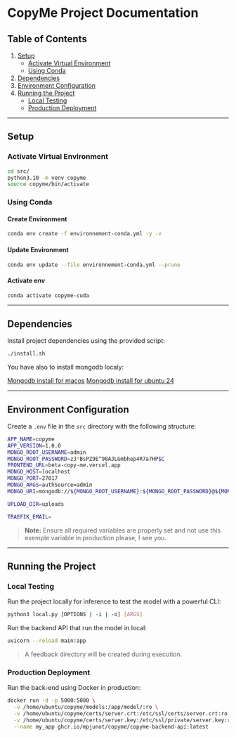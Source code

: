 # CopyMe Project Documentation

## Table of Contents

1. [Setup](#setup)
   - [Activate Virtual Environment](#activate-virtual-environment)
   - [Using Conda](#using-conda)
2. [Dependencies](#dependencies)
3. [Environment Configuration](#environment-configuration)
4. [Running the Project](#running-the-project)
   - [Local Testing](#local-testing)
   - [Production Deployment](#production-deployment)

---

## Setup

### Activate Virtual Environment

```bash
cd src/
python3.10 -m venv copyme
source copyme/bin/activate
```

### Using Conda

#### Create Environment

```bash
conda env create -f environnement-conda.yml -y -v
```

#### Update Environment

```bash
conda env update --file environnement-conda.yml --prune
```

#### Activate env

```bash
conda activate copyme-cuda
```

---

## Dependencies

Install project dependencies using the provided script:

```bash
./install.sh
```

You have also to install mongodb localy:

[Mongodb install for macos](https://dev.to/saint_vandora/how-to-install-mongodb-locally-on-a-macbook-5h3a)
[Mongodb install for ubuntu 24](https://www.cherryservers.com/blog/install-mongodb-ubuntu-2404)

---

## Environment Configuration

Create a `.env` file in the `src` directory with the following structure:

```bash
APP_NAME=copyme
APP_VERSION=1.0.0
MONGO_ROOT_USERNAME=admin
MONGO_ROOT_PASSWORD=zJ*BsPZ9E^98AJLGmbhep4R7a7HP$C
FRONTEND_URL=beta-copy-me.vercel.app
MONGO_HOST=localhost
MONGO_PORT=27017
MONGO_ARGS=authSource=admin
MONGO_URI=mongodb://${MONGO_ROOT_USERNAME}:${MONGO_ROOT_PASSWORD}@${MONGO_HOST}:${MONGO_PORT}

UPLOAD_DIR=uploads

TRAEFIK_EMAIL=
```

> **Note:** Ensure all required variables are properly set and not use this exemple variable in production please, I see you.

---

## Running the Project

### Local Testing

Run the project locally for inference to test the model with a powerful CLI:

```bash
python3 local.py [OPTIONS | -i | -o] [ARGS]
```

Run the backend API that run the model in local:

```bash
uvicorn --reload main:app
```

> A feedback directory will be created during execution.

### Production Deployment

Run the back-end using Docker in production:

```bash
docker run -d -p 5000:5000 \
  -v /home/ubuntu/copyme/models:/app/model/:ro \
  -v /home/ubuntu/copyme/certs/server.crt:/etc/ssl/certs/server.crt:ro \
  -v /home/ubuntu/copyme/certs/server.key:/etc/ssl/private/server.key:ro \
  --name my_app ghcr.io/mpjunot/copyme/copyme-backend-api:latest
```
